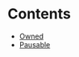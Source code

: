 

# Contents
- [Owned](Owned.sol/contract.Owned.md)
- [Pausable](Pausable.sol/abstract.Pausable.md)
